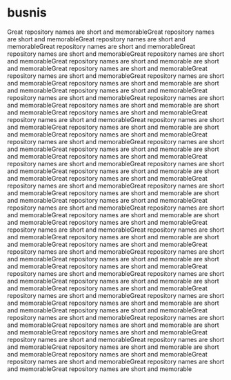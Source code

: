 # busnis
Great repository names are short and memorableGreat repository names are short and memorableGreat repository names are short and memorableGreat repository names are short and memorableGreat repository names are short and memorableGreat repository names are short and memorableGreat repository names are short and memorable
are short and memorableGreat repository names are short and memorableGreat repository names are short and memorableGreat repository names are short and memorableGreat repository names are short and memorable
are short and memorableGreat repository names are short and memorableGreat repository names are short and memorableGreat repository names are short and memorableGreat repository names are short and memorable
are short and memorableGreat repository names are short and memorableGreat repository names are short and memorableGreat repository names are short and memorableGreat repository names are short and memorable
are short and memorableGreat repository names are short and memorableGreat repository names are short and memorableGreat repository names are short and memorableGreat repository names are short and memorable
are short and memorableGreat repository names are short and memorableGreat repository names are short and memorableGreat repository names are short and memorableGreat repository names are short and memorable
are short and memorableGreat repository names are short and memorableGreat repository names are short and memorableGreat repository names are short and memorableGreat repository names are short and memorable
are short and memorableGreat repository names are short and memorableGreat repository names are short and memorableGreat repository names are short and memorableGreat repository names are short and memorable
are short and memorableGreat repository names are short and memorableGreat repository names are short and memorableGreat repository names are short and memorableGreat repository names are short and memorable
are short and memorableGreat repository names are short and memorableGreat repository names are short and memorableGreat repository names are short and memorableGreat repository names are short and memorable
are short and memorableGreat repository names are short and memorableGreat repository names are short and memorableGreat repository names are short and memorableGreat repository names are short and memorable
are short and memorableGreat repository names are short and memorableGreat repository names are short and memorableGreat repository names are short and memorableGreat repository names are short and memorable
are short and memorableGreat repository names are short and memorableGreat repository names are short and memorableGreat repository names are short and memorableGreat repository names are short and memorable
are short and memorableGreat repository names are short and memorableGreat repository names are short and memorableGreat repository names are short and memorableGreat repository names are short and memorable
are short and memorableGreat repository names are short and memorableGreat repository names are short and memorableGreat repository names are short and memorableGreat repository names are short and memorable
